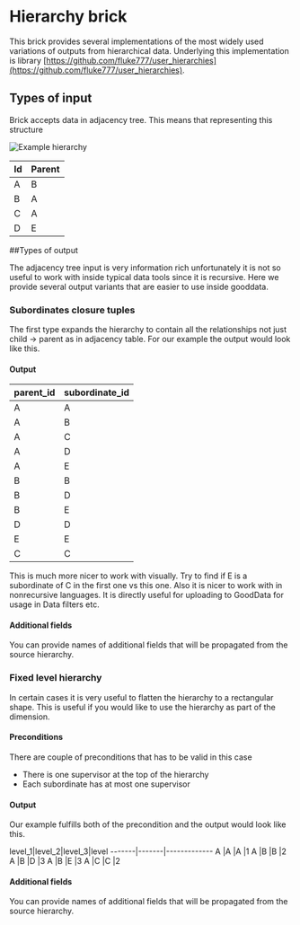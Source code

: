 # Hierarchy brick
This brick provides several implementations of the most widely used variations of outputs from hierarchical data. Underlying this implementation is library [https://github.com/fluke777/user_hierarchies](https://github.com/fluke777/user_hierarchies).

## Types of input
Brick accepts data in adjacency tree. This means that representing this structure

![Example hierarchy](https://dl.dropboxusercontent.com/content_link/gQUfoAzoG9GOVhMN6zXaMThQ8To7y1AVHnK0gsRatytFOQa8jB6QOyCxIHDLOdhC)

Id|Parent
--|------
A |B     
B |A
C |A
D |E
 
##Types of output

The adjacency tree input is very information rich unfortunately it is not so useful to work with inside typical data tools since it is recursive. Here we provide several output variants that are easier to use inside gooddata. 

### Subordinates closure tuples
The first type expands the hierarchy to contain all the relationships not just child -> parent as in adjacency table. For our example the output would look like this.

#### Output
parent_id|subordinate_id
---------|--------------
A        |A
A        |B
A        |C
A        |D
A        |E
B        |B
B        |D
B        |E
D        |D
E        |E
C        |C

This is much more nicer to work with visually. Try to find if E is a subordinate of C in the first one vs this one. Also it is nicer to work with in nonrecursive languages. It is directly useful for uploading to GoodData for usage in Data filters etc.

#### Additional fields
You can provide names of additional fields that will be propagated from the source hierarchy.

### Fixed level hierarchy
In certain cases it is very useful to flatten the hierarchy to a rectangular shape. This is useful if you would like to use the hierarchy as part of the dimension.

#### Preconditions
There are couple of preconditions that has to be valid in this case

* There is one supervisor at the top of the hierarchy
* Each subordinate has at most one supervisor

#### Output
Our example fulfills both of the precondition and the output would look like this.

level_1|level_2|level_3|level
-------|-------|-------------
A      |A      |A      |1
A      |B      |B      |2
A      |B      |D      |3
A      |B      |E      |3
A      |C      |C      |2

#### Additional fields
You can provide names of additional fields that will be propagated from the source hierarchy.


